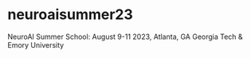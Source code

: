 # neuroaisummer23
NeuroAI Summer School: August 9-11 2023, Atlanta, GA
Georgia Tech & Emory University

